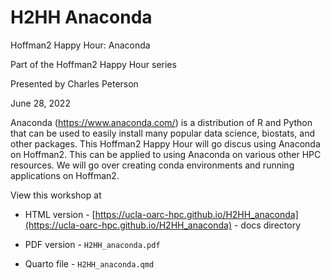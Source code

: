 # H2HH Anaconda

Hoffman2 Happy Hour: Anaconda

Part of the Hoffman2 Happy Hour series

Presented by Charles Peterson

June 28, 2022

Anaconda (https://www.anaconda.com/) is a distribution of R and Python that can be used to easily install many popular data science, biostats, and other packages. This Hoffman2 Happy Hour will go discus using Anaconda on Hoffman2. This can be applied to using Anaconda on various other HPC resources. We will go over creating conda environments and running applications on Hoffman2. 

View this workshop at

- HTML version 
		- [https://ucla-oarc-hpc.github.io/H2HH_anaconda](https://ucla-oarc-hpc.github.io/H2HH_anaconda) 
		- docs directory

- PDF version 
		- `H2HH_anaconda.pdf`

- Quarto file 
		- `H2HH_anaconda.qmd`

